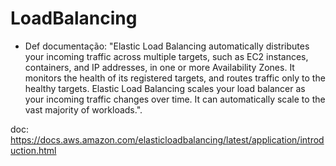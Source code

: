 # LoadBalancing

- Def documentação: "Elastic Load Balancing automatically distributes your incoming traffic across multiple targets, such as EC2 instances, containers, and IP addresses, in one or more Availability Zones. It monitors the health of its registered targets, and routes traffic only to the healthy targets. Elastic Load Balancing scales your load balancer as your incoming traffic changes over time. It can automatically scale to the vast majority of workloads.".

doc: https://docs.aws.amazon.com/elasticloadbalancing/latest/application/introduction.html